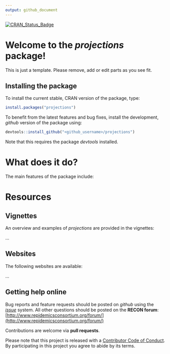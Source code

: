 ```yaml
---
output: github_document
---
```


[![CRAN_Status_Badge](http://www.r-pkg.org/badges/version/projections)](https://cran.r-project.org/package=projections)

# Welcome to the *projections* package!

This is just a template. Please remove, add or edit parts as you see fit.

## Installing the package

To install the current stable, CRAN version of the package, type:

```r
install.packages("projections")
```

To benefit from the latest features and bug fixes, install the development, *github* version of the package using:

```r
devtools::install_github("<github_username>/projections")
```

Note that this requires the package *devtools* installed.


# What does it do?

The main features of the package include:



# Resources

## Vignettes

An overview and examples of *projections* are provided in the vignettes:

...

## Websites

The following websites are available:

...

## Getting help online

Bug reports and feature requests should be posted on *github* using the [*issue*](http://github.com/reconhub/projections/issues) system. All other questions should be posted on the **RECON forum**: <br>
[http://www.repidemicsconsortium.org/forum/](http://www.repidemicsconsortium.org/forum/)

Contributions are welcome via **pull requests**.

Please note that this project is released with a [Contributor Code of Conduct](CONDUCT.md). By participating in this project you agree to abide by its terms.

